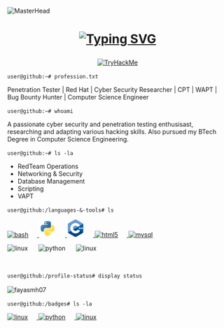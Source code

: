 <!--
**fayasmh07/fayasmh07** is a ✨ _special_ ✨ repository because its `README.md` (this file) appears on your GitHub profile.
-->

![MasterHead](https://images-wixmp-ed30a86b8c4ca887773594c2.wixmp.com/f/c83c004e-1370-4756-88e5-4071de797088/de0dib6-0d584820-45d9-49c8-a54d-a33b98ac8372.gif?token=eyJ0eXAiOiJKV1QiLCJhbGciOiJIUzI1NiJ9.eyJzdWIiOiJ1cm46YXBwOjdlMGQxODg5ODIyNjQzNzNhNWYwZDQxNWVhMGQyNmUwIiwiaXNzIjoidXJuOmFwcDo3ZTBkMTg4OTgyMjY0MzczYTVmMGQ0MTVlYTBkMjZlMCIsIm9iaiI6W1t7InBhdGgiOiJcL2ZcL2M4M2MwMDRlLTEzNzAtNDc1Ni04OGU1LTQwNzFkZTc5NzA4OFwvZGUwZGliNi0wZDU4NDgyMC00NWQ5LTQ5YzgtYTU0ZC1hMzNiOThhYzgzNzIuZ2lmIn1dXSwiYXVkIjpbInVybjpzZXJ2aWNlOmZpbGUuZG93bmxvYWQiXX0.oIKwFOK9Aqd8E2YOv8KDWQoSyNhyM_7E6T34Td20ZKE)

<h1>
    <p align="center">
      <a href="https://git.io/typing-svg"><img src="https://readme-typing-svg.demolab.com?font=Exo&weight=700&size=35&duration=2500&pause=1000&color=F7F7F7&center=true&vCenter=true&random=false&width=500&height=60&lines=Hi+there+%F0%9F%91%8B%F0%9F%8F%BB;I'm+Fayas+Muhammed+Hashim" alt="Typing SVG" />
      </a>
    </p>
</h1>


<p align="center">
  <a href="https://tryhackme.com/p/metahustler99" target="_blank" rel="noreferrer">
     <img src="https://tryhackme-badges.s3.amazonaws.com/metahustler99.png?1" alt="TryHackMe">
  </a>
</p>


`user@github:~# profession.txt`

Penetration Tester | Red Hat | Cyber Security Researcher | CPT | WAPT | Bug Bounty Hunter | Computer Science Engineer

`user@github:~# whoami`

A passionate cyber security and penetration testing enthusisast, researching and adapting various hacking skills. Also pursued my BTech Degree in Computer Science Engineering.

`user@github:~# ls -la`
- RedTeam Operations
- Networking & Security
- Database Management
- Scripting
- VAPT


`user@github:/languages-&-tools# ls`

<!-- known languages -->

<p align="left">
  <a href="https://www.gnu.org/software/bash/" target="_blank" rel="noreferrer">
    <img src="https://upload.wikimedia.org/wikipedia/commons/4/4b/Bash_Logo_Colored.svg" alt="bash" width="40" height="40" style="margin-right: 20px;"/>
  </a>
  <a href="https://www.python.org" target="_blank" rel="noreferrer">
    <img src="https://raw.githubusercontent.com/devicons/devicon/master/icons/python/python-original.svg" alt="python" width="40" height="40" style="margin-right: 20px;"/>
  </a>
  <a href="https://www.w3schools.com/cpp/" target="_blank" rel="noreferrer">
    <img src="https://raw.githubusercontent.com/devicons/devicon/master/icons/cplusplus/cplusplus-original.svg" alt="cplusplus" width="40" height="40" style="margin-right: 20px;"/>
  </a>
  <a href="https://www.w3.org/html/" target="_blank" rel="noreferrer">
    <img src="https://www.svgrepo.com/show/452228/html-5.svg" alt="html5" width="40" height="40" style="margin-right: 20px;"/>
  </a>
  <a href="https://www.mysql.com/" target="_blank" rel="noreferrer">
    <img src="https://www.svgrepo.com/show/439233/mysql.svg" alt="mysql" width="40" height="40" style="margin-right: 20px;"/>
  </a>
</p>

<!-- known tools -->

<p align="left">
  <a target="_blank" rel="noreferrer">
    <img src="https://www.vectorlogo.zone/logos/grafana/grafana-icon.svg" alt="linux" width="40" height="40" style="margin-right: 20px;"/>
  </a>
  <a target="_blank" rel="noreferrer">
    <img src="https://www.vectorlogo.zone/logos/git-scm/git-scm-icon.svg" alt="python" width="40" height="40" style="margin-right: 20px;"/>
  </a>
  <a target="_blank" rel="noreferrer">
    <img src="https://www.svgrepo.com/show/362176/terminal.svg" alt="linux" width="40" height="40" style="margin-right: 20px;"/>
  </a>
</p>



&nbsp;

`user@github:/profile-status# display status`
<p><img align="center" src="https://github-readme-streak-stats.herokuapp.com/?user=fayasmh07&" alt="fayasmh07" /></p>

`user@github:/badges# ls -la`
<p align="left">
  <a href="https://www.credly.com/badges/7000ce34-b108-4508-b74d-9ddf84f06c1e/public_url" target="_blank" rel="noreferrer">
    <img src="https://images.credly.com/size/110x110/images/054913b2-e271-49a2-a1a4-9bf1c1f9a404/CyberEssentials.png" alt="linux" width="40" height="40" style="margin-right: 20px;"/>
  </a>
  <a href="https://www.credly.com/badges/550e5f13-e3d7-4498-8e11-d258ebb199a5/public_url" target="_blank" rel="noreferrer">
    <img src="https://images.credly.com/size/340x340/images/af8c6b4e-fc31-47c4-8dcb-eb7a2065dc5b/I2CS__1_.png" alt="python" width="40" height="40" style="margin-right: 20px;"/>
  </a>
  <a href="https://www.credly.com/badges/f0d627ab-2ac2-4aa6-85af-36b477907fba/public_url" target="_blank" rel="noreferrer">
    <img src="https://images.credly.com/size/340x340/images/9180921d-4a13-429e-9357-6f9706a554f0/image.png" alt="linux" width="40" height="40" style="margin-right: 20px;"/>
  </a>
</p>


